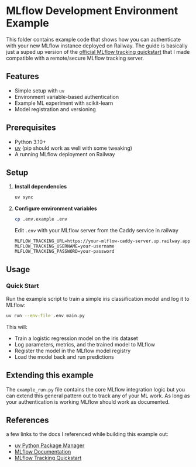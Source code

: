 # MLflow Development Environment Example

This folder contains example code that shows how you can authenticate with your new MLflow instance deployed on Railway. The guide is basically just a suped up version of the [official MLflow tracking quickstart](https://mlflow.org/docs/latest/ml/tracking/quickstart/notebooks/tracking_quickstart/) that I made compatible with a remote/secure MLflow tracking server.

## Features

- Simple setup with `uv`
- Environment variable-based authentication
- Example ML experiment with scikit-learn
- Model registration and versioning

## Prerequisites

- Python 3.10+
- [uv](https://docs.astral.sh/uv/) (pip should work as well with some tweaking)
- A running MLflow deployment on Railway

## Setup

1. **Install dependencies**
	```bash
	uv sync
	```

2. **Configure environment variables**
	```bash
	cp .env.example .env
	```
	
	Edit `.env` with your MLflow server from the Caddy service in railway
	```env
	MLFLOW_TRACKING_URL=https://your-mlflow-caddy-server.up.railway.app
	MLFLOW_TRACKING_USERNAME=your-username
	MLFLOW_TRACKING_PASSWORD=your-password
	```

## Usage

### Quick Start

Run the example script to train a simple iris classification model and log it to MLflow:

```bash
uv run --env-file .env main.py
```

This will:

- Train a logistic regression model on the iris dataset
- Log parameters, metrics, and the trained model to MLflow
- Register the model in the MLflow model registry
- Load the model back and run predictions

## Extending this example

The `example_run.py` file contains the core MLflow integration logic but you can extend this general pattern out to track any of your ML work. As long as your authentication is working MLflow should work as documented.

## References

a few links to the docs I referenced while building this example out:

- [uv Python Package Manager](https://docs.astral.sh/uv/)
- [MLflow Documentation](https://mlflow.org/docs/latest/)
- [MLflow Tracking Quickstart](https://mlflow.org/docs/latest/ml/tracking/quickstart/notebooks/tracking_quickstart/)